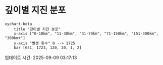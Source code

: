# 깊이별 지진 분포

```mermaid
xychart-beta
    title "깊이별 지진 분포"
    x-axis ["0-10km", "11-30km", "31-70km", "71-150km", "151-300km", "300km+"]
    y-axis "발생 횟수" 0 --> 1725
    bar [651, 1723, 120, 20, 1, 2]
```

업데이트 시간: 2025-09-09 03:17:13
